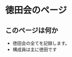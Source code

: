 # 徳田会のページ

## このページは何か


- 徳田会の全てを記録します。
- 構成員は主に徳田です

<!--
## image
- [にゃんこ](data/nyanko.png)

## Links
- [ads](http://ads.nao.ac.jp/abstract_service.html)


[編集ページ](https://github.com/sf-proposals-seminar/sf-proposals-seminar.github.io)
--
